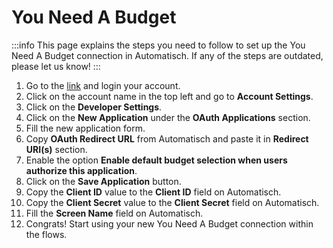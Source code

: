 # You Need A Budget

:::info
This page explains the steps you need to follow to set up the You Need A Budget
connection in Automatisch. If any of the steps are outdated, please let us know!
:::

1. Go to the [link](https://www.ynab.com/) and login your account.
2. Click on the account name in the top left and go to **Account Settings**.
3. Click on the **Developer Settings**.
4. Click on the **New Application** under the **OAuth Applications** section.
5. Fill the new application form.
6. Copy **OAuth Redirect URL** from Automatisch and paste it in **Redirect URI(s)** section.
7. Enable the option **Enable default budget selection when users authorize this application**.
8. Click on the **Save Application** button.
9. Copy the **Client ID** value to the **Client ID** field on Automatisch.
10. Copy the **Client Secret** value to the **Client Secret** field on Automatisch.
11. Fill the **Screen Name** field on Automatisch.
12. Congrats! Start using your new You Need A Budget connection within the flows.
